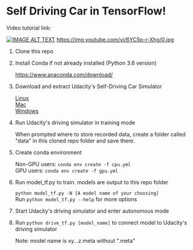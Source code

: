 # Self Driving Car in TensorFlow!

Video tutorial link:

[![IMAGE ALT TEXT](https://img.youtube.com/vi/6YC5p-r-Xhg/0.jpg)](http://www.youtube.com/watch?v=6YC5p-r-Xhg "Video Tutorial")
https://img.youtube.com/vi/6YC5p-r-Xhg/0.jpg

1. Clone this repo
2. Install Conda if not already installed (Python 3.6 version)

   https://www.anaconda.com/download/
3. Download and extract Udacity's Self-Driving Car Simulator

   [Linux](https://d17h27t6h515a5.cloudfront.net/topher/2017/February/58983558_beta-simulator-linux/beta-simulator-linux.zip)  
[Mac](https://d17h27t6h515a5.cloudfront.net/topher/2017/February/58983385_beta-simulator-mac/beta-simulator-mac.zip)  
[Windows](https://d17h27t6h515a5.cloudfront.net/topher/2017/February/58983318_beta-simulator-windows/beta-simulator-windows.zip)  
4. Run Udacity's driving simulator in training mode

   When prompted where to store recorded data, create a folder called "data" in this cloned repo folder and save there.
5. Create conda environment

   Non-GPU users: `conda env create -f cpu.yml`  
   GPU users: `conda env create -f gpu.yml`
6. Run model_tf.py to train. models are output to this repo folder

   `python model_tf.py -N [A model name of your choosing]`  
   Run `python model_tf.py --help` for more options
7. Start Udacity's driving simulator and enter autonomous mode
8. Run `python drive_tf.py [model_name]` to connect model to Udacity's driving simulator

   Note: model name is xy...z.meta without ".meta"

